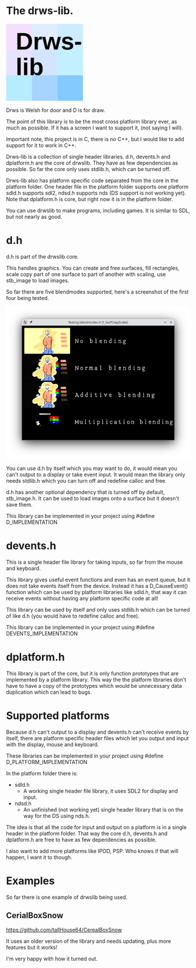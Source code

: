 

# The drws-lib.
<img src="https://raw.githubusercontent.com/tallHouse64/drws-lib/refs/heads/main/drws-lib.png" width="210" height="210" alt="The logo for the drws-lib library." />

Drws is Welsh for door and D is for draw.

The point of this library is to be the most cross platform library ever, as much as possible. If it has a screen I want to support it, (not saying I will).

Important note, this project is in C, there is no C++, but I would like to add support for it to work in C++.

Drws-lib is a collection of single header libraries. d.h, devents.h and dplatform.h are the core of drwslib. They have as few dependencies as possible. So far the core only uses stdlib.h, which can be turned off.

Drws-lib also has platform specific code separated from the core in the platform folder. One header file in the platform folder supports one platform sdld.h supports sdl2, ndsd.h supports nds (DS support is not working yet). Note that dplatform.h is core, but right now it is in the platform folder.

You can use drwslib to make programs, including games. It is similar to SDL, but not nearly as good.

# d.h
d.h is part of the drwslib core.

This handles graphics. You can create and free surfaces, fill rectangles, scale copy part of one surface to part of another with scaling, use stb_image to load images.

So far there are five blendmodes supported, here's a screenshot of the first four being tested.

<img src="https://raw.githubusercontent.com/tallHouse64/drws-lib/refs/heads/main/surfcopyscale-blendmode-test-screenshot.png" alt="A screenshot showing the first four supported blendmodes, no blending, normal, additive and multiplication blending."/>

You can use d.h by itself which you may want to do, it would mean you can't output to a display or take event input. It would mean the library only needs stdlib.h which you can turn off and redefine calloc and free.

d.h has another optional dependency that is turned off by default, stb_image.h. It can be used to load images onto a surface but it doesn't save them.

This library can be implemented in your project using #define D_IMPLEMENTATION

# devents.h
This is a single header file library for taking inputs, so far from the mouse and keyboard.

This library gives useful event functions and even has an event queue, but it does not take events itself from the device. Instead it has a D_CauseEvent() function which can be used by platform libraries like sdld.h, that way it can receive events without having any platform specific code at all!

This library can be used by itself and only uses stdlib.h which can be turned of like d.h (you would have to redefine calloc and free).

This library can be implemented in your project using #define DEVENTS_IMPLEMENTATION

# dplatform.h
This library is part of the core, but it is only function prototypes that are implemented by a platform library. This way the the platform libraries don't have to have a copy of the prototypes which would be unnecessary data duplication which can lead to bugs.

# Supported platforms
Because d.h can't output to a display and devents.h can't receive events by itself, there are platform specific header files which let you output and input with the display, mouse and keyboard.

These libraries can be implemented in your project using #define D_PLATFORM_IMPLEMENTATION

In the platform folder there is:
- sdld.h
  - A working single header file library, it uses SDL2 for display and input.
- ndsd.h
  - An unfinished (not working yet) single header library that is on the way for the DS using nds.h.

The idea is that all the code for input and output on a platform is in a single header in the platform folder. That way the core d.h, devents.h and dplatform.h are free to have as few dependencies as possible.

I also want to add more platforms like IPOD, PSP. Who knows if that will happen, I want it to though.

# Examples
So far there is one example of drwslib being used.
## CerialBoxSnow
https://github.com/tallHouse64/CerealBoxSnow

It uses an older version of the library and needs updating, plus more features but it works! 

I'm very happy with how it turned out.


